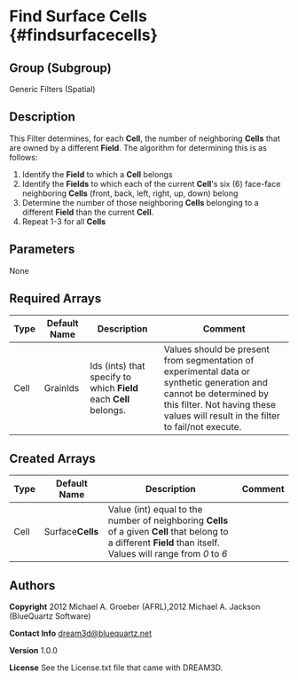 Find Surface Cells {#findsurfacecells}
=============
## Group (Subgroup) ##
Generic Filters (Spatial)

## Description ##
This Filter determines, for each **Cell**, the number of neighboring **Cells** that are owned by a different **Field**.  The algorithm for determining this is as follows: 

1) Identify the **Field** to which a **Cell** belongs
2) Identify the **Fields** to which each of the current **Cell**'s six (6) face-face neighboring **Cells** (front, back, left, right, up, down) belong
3) Determine the number of those neighboring **Cells** belonging to a different **Field** than the current **Cell**. 
4) Repeat 1-3 for all **Cells**

## Parameters ##
None


## Required Arrays ##

| Type | Default Name | Description | Comment |
|------|--------------|-------------|---------|
| Cell | GrainIds | Ids (ints) that specify to which **Field** each **Cell** belongs. | Values should be present from segmentation of experimental data or synthetic generation and cannot be determined by this filter. Not having these values will result in the filter to fail/not execute. |

## Created Arrays ##

| Type | Default Name | Description | Comment |
|------|--------------|-------------|---------|
| Cell | Surface**Cells** | Value (int) equal to the number of neighboring **Cells** of a given **Cell** that belong to a different **Field** than itself. Values will range from *0* to *6* |  |

## Authors ##

**Copyright** 2012 Michael A. Groeber (AFRL),2012 Michael A. Jackson (BlueQuartz Software)

**Contact Info** dream3d@bluequartz.net

**Version** 1.0.0

**License**  See the License.txt file that came with DREAM3D.



